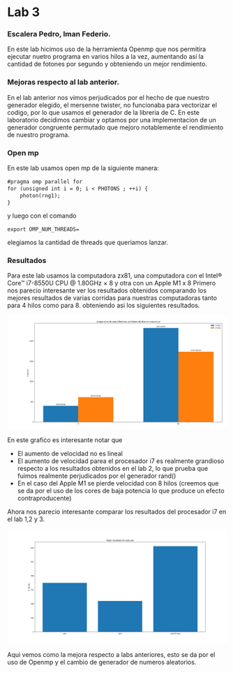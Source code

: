 # Lab 3

### Escalera Pedro, Iman Federio.

En este lab hicimos uso de la herramienta Openmp que nos permitira ejecutar nuetro programa en varios hilos a la vez, aumentando asi la cantidad de fotones por segundo y obteniendo un mejor rendimiento.

### Mejoras respecto al lab anterior.
En el lab anterior nos vimos perjudicados por el hecho de que nuestro generador elegido, el mersenne twister, no funcionaba para vectorizar el codigo, por lo que usamos el generador de la libreria de C.
En este laboratorio decidimos cambiar y optamos por una implementacion de un generador congruente permutado que mejoro notablemente el rendimiento de nuestro programa.

### Open mp

En este lab usamos open mp de la siguiente manera:

    #pragma omp parallel for
    for (unsigned int i = 0; i < PHOTONS ; ++i) {
        photon(rng1);
    }

y luego con el comando 

    export OMP_NUM_THREADS=

elegiamos la cantidad de threads que queriamos lanzar.

### Resultados 
Para este lab usamos la computadora zx81, una computadora con el Intel® Core™ i7-8550U CPU @ 1.80GHz × 8 y otra con un Apple M1 x 8
Primero nos parecio interesante ver los resultados obtenidos comparando los mejores resultados de varias corridas para nuestras computadoras tanto para 4 hilos como para 8. obteniendo asi los siguientes resultados.

![alt text](gr1.png)

En este grafico es interesante notar que 
- El aumento de velocidad no es lineal
- El aumento de velocidad parea el procesador i7 es realmente grandioso respecto a los resultados obtenidos en el lab 2, lo que prueba que fuimos realmente perjudicados por el generador rand()
- En el caso del Apple M1 se pierde velocidad con 8 hilos (creemos que se da por el uso de los cores de baja potencia lo que produce un efecto contraproducente)

Ahora nos parecio interesante comparar los resultados del procesador i7 en el lab 1,2 y 3.

![alt text](gr2.png)

Aqui vemos como la mejora respecto a labs anteriores, esto se da por el uso de Openmp y el cambio de generador de numeros aleatorios.